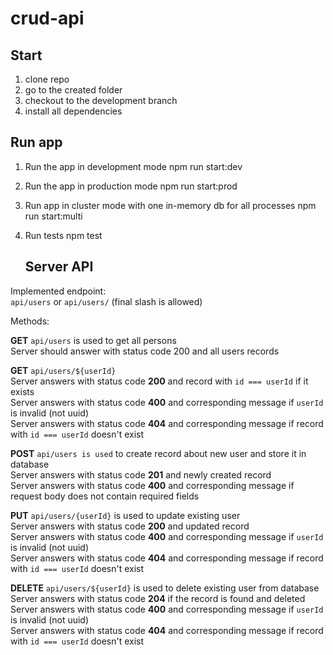 # crud-api

## Start
1. clone repo
2. go to the created folder
3. checkout to the development branch
4. install all dependencies

## Run app

1. Run the app in development mode
   npm run start:dev
2. Run the app in production mode
   npm run start:prod
3. Run app in cluster mode with one in-memory db for all processes
   npm run start:multi
4. Run tests
   npm test

   ## Server API

Implemented endpoint:  
`api/users` or `api/users/` (final slash is allowed)

Methods:

**GET** `api/users` is used to get all persons  
Server should answer with status code 200 and all users records
  
**GET** `api/users/${userId}`  
Server answers with status code **200** and record with `id === userId` if it exists  
Server answers with status code **400** and corresponding message if `userId` is invalid (not uuid)  
Server answers with status code **404** and corresponding message if record with `id === userId` doesn't exist  
   
**POST** `api/users is used` to create record about new user and store it in database  
Server answers with status code **201** and newly created record  
Server answers with status code **400** and corresponding message if request body does not contain required fields  
   
**PUT** `api/users/{userId}` is used to update existing user  
Server answers with status code **200** and updated record  
Server answers with status code **400** and corresponding message if `userId` is invalid (not uuid)  
Server answers with status code **404** and corresponding message if record with `id === userId` doesn't exist  
   
**DELETE** `api/users/${userId}` is used to delete existing user from database  
Server answers with status code **204** if the record is found and deleted  
Server answers with status code **400** and corresponding message if `userId` is invalid (not uuid)  
Server answers with status code **404** and corresponding message if record with `id === userId` doesn't exist  